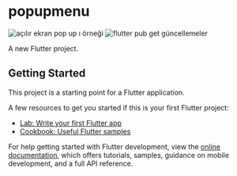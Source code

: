 # popupmenu
![açılır ekran pop up ı örneği](https://user-images.githubusercontent.com/95585412/202905813-7d57a261-c284-4454-96ba-2649aea51482.png)
![flutter pub get güncellemeler](https://user-images.githubusercontent.com/95585412/202905820-8d72c962-dd75-4d8e-9658-8dce7c322987.png)

A new Flutter project.

## Getting Started

This project is a starting point for a Flutter application.

A few resources to get you started if this is your first Flutter project:

- [Lab: Write your first Flutter app](https://docs.flutter.dev/get-started/codelab)
- [Cookbook: Useful Flutter samples](https://docs.flutter.dev/cookbook)

For help getting started with Flutter development, view the
[online documentation](https://docs.flutter.dev/), which offers tutorials,
samples, guidance on mobile development, and a full API reference.
